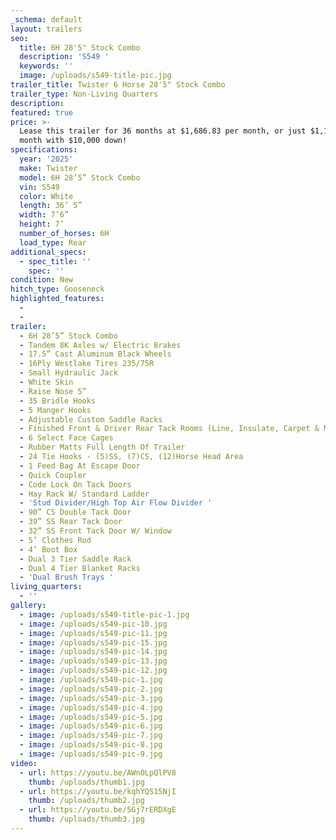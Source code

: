 ```yaml
---
_schema: default
layout: trailers
seo:
  title: 6H 28'5" Stock Combo
  description: 'S549 '
  keywords: ''
  image: /uploads/s549-title-pic.jpg
trailer_title: Twister 6 Horse 28'5" Stock Combo
trailer_type: Non-Living Quarters
description:
featured: true
price: >-
  Lease this trailer for 36 months at $1,686.83 per month, or just $1,127 a
  month with $10,000 down!
specifications:
  year: '2025'
  make: Twister
  model: 6H 28’5” Stock Combo
  vin: S549
  color: White
  length: 36’ 5”
  width: 7’6”
  height: 7’
  number_of_horses: 6H
  load_type: Rear
additional_specs:
  - spec_title: ''
    spec: ''
condition: New
hitch_type: Gooseneck
highlighted_features:
  -
  -
trailer:
  - 6H 28’5” Stock Combo
  - Tandem 8K Axles w/ Electric Brakes
  - 17.5” Cast Aluminum Black Wheels
  - 16Ply Westlake Tires 235/75R
  - Small Hydraulic Jack
  - White Skin
  - Raise Nose 5”
  - 35 Bridle Hooks
  - 5 Manger Hooks
  - Adjustable Custom Saddle Racks
  - Finished Front & Driver Rear Tack Rooms (Line, Insulate, Carpet & Mats)
  - 6 Select Face Cages
  - Rubber Matts Full Length Of Trailer
  - 24 Tie Hooks - (5)SS, (7)CS, (12)Horse Head Area
  - 1 Feed Bag At Escape Door
  - Quick Coupler
  - Code Lock On Tack Doors
  - Hay Rack W/ Standard Ladder
  - 'Stud Divider/High Top Air Flow Divider '
  - 90” CS Double Tack Door
  - 39” SS Rear Tack Door
  - 32” SS Front Tack Door W/ Window
  - 5’ Clothes Rod
  - 4’ Boot Box
  - Dual 3 Tier Saddle Rack
  - Dual 4 Tier Blanket Racks
  - 'Dual Brush Trays '
living_quarters:
  - ''
gallery:
  - image: /uploads/s549-title-pic-1.jpg
  - image: /uploads/s549-pic-10.jpg
  - image: /uploads/s549-pic-11.jpg
  - image: /uploads/s549-pic-15.jpg
  - image: /uploads/s549-pic-14.jpg
  - image: /uploads/s549-pic-13.jpg
  - image: /uploads/s549-pic-12.jpg
  - image: /uploads/s549-pic-1.jpg
  - image: /uploads/s549-pic-2.jpg
  - image: /uploads/s549-pic-3.jpg
  - image: /uploads/s549-pic-4.jpg
  - image: /uploads/s549-pic-5.jpg
  - image: /uploads/s549-pic-6.jpg
  - image: /uploads/s549-pic-7.jpg
  - image: /uploads/s549-pic-8.jpg
  - image: /uploads/s549-pic-9.jpg
video:
  - url: https://youtu.be/AWnOLpQlPV8
    thumb: /uploads/thumb1.jpg
  - url: https://youtu.be/kqhYQS15NjI
    thumb: /uploads/thumb2.jpg
  - url: https://youtu.be/5Gj7rERDXgE
    thumb: /uploads/thumb3.jpg
---
```

